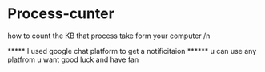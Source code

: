 # Process-cunter
how to count the KB that process take form your computer /n

***** I used google chat platform to get a notificitaion ******
u can use any platfrom u want 
good luck and have fan 
